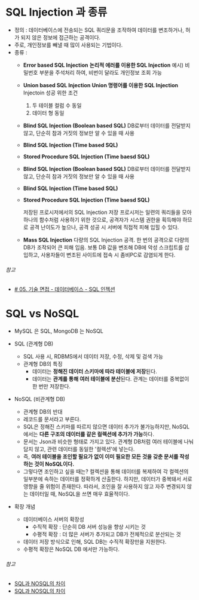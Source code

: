 

# SQL Injection 과 종류

* 정의 : 데이터베이스에 전송되는 SQL 쿼리문을 조작하여 데이터를 변조하거나, 허가 되지 않은 정보에 접근하는 공격이다. 
* 주로, 개인정보를 빼낼 때 많이 사용되는 기법이다.
* 종류 :
	* **Error based SQL Injection** 
		**논리적 에러를 이용한 SQL Injection**
		예시) 비밀번호 부분을 주석처리 하여, 비번이 달라도 개인정보 조회 가능
	* **Union based SQL Injection** 
		**Union 명령어를 이용한 SQL Injection** 
		Injectoin 성공 위한 조건 
		1) 두 테이블 컬럼 수 동일
		2) 데이터 형 동일

	* **Blind SQL Injection (Boolean based SQL)**
		DB로부터 데이터를 전달받지 않고, 단순히 참과 거짓의 정보만 알 수 있을 때 사용 
	* **Blind SQL Injection (Time based SQL)**
		
	* **Stored Procedure SQL Injection (Time baesd SQL)**

	* **Blind SQL Injection (Boolean based SQL)**
		DB로부터 데이터를 전달받지 않고, 단순히 참과 거짓의 정보만 알 수 있을 때 사용 
	* **Blind SQL Injection (Time based SQL)**
		
	* **Stored Procedure SQL Injection (Time baesd SQL)** 

		저장된 프로시저에서의 SQL Injection 
		저장 프로시저는 일련의 쿼리들을 모아 하나의 함수처럼 사용하기 위한 것으로, 공격자가 시스템 권한을 획득해야 하므로 공격 난이도가 높으나, 공격 성공 시 서버에 직접적 피해 입힐 수 있다.
	* **Mass SQL Injection**
		다량의 SQL Injection 공격. 한 번의 공격으로 다량의 DB가 조작되어 큰 피해 입음. 보통 DB 값을 변조해 DB에 악성 스크립트를 삽입하고, 사용자들이 변조된 사이트에 접속 시 좀비PC로 감염되게 한다.

###### 참고
* [# 05. 기술 면접 - 데이터베이스 - SQL 인젝션](https://theheydaze.tistory.com/585)

# SQL vs NoSQL

* MySQL 은 SQL, MongoDB 는 NoSQL
* SQL (관계형 DB)
	* SQL 사용 시, RDBMS에서 데이터 저장, 수정, 삭제 및 검색 가능
	* 관계형 DB의 특징
		* 데이터는 **정해진 데이터 스키마에 따라 테이블에 저장**된다.
		* 데이터는 **관계를 통해 여러 테이블에 분산**된다. 관계는 데이터를 중복없이 한 번만 저장한다. 
* NoSQL (비관계형 DB)
	* 관계형 DB의 반대
	* 레코드를 문서라고 부른다.
	* SQL은 정해진 스키마를 따르지 않으면 데이터 추가가 불가능하지만, NoSQL에서는 **다른 구조의 데이터를 같은 컬렉션에 추가가 가능**하다.
	* 문서는 Json과 비슷한 형태로 가지고 있다. 관계형 DB처럼 여러 테이블에 나눠 담지 않고, 관련 데이터를 동일한 '컬렉션'에 넣는다.
	* 즉, **여러 테이블을 조인할 필요가 없이 이미 필요한 모든 것을 갖춘 문서를 작성하는 것이 NoSQL이다.**
	* 그렇다면 조인하고 싶을 때는?
		컬렉션을 통해 데이터를 복제하여 각 컬렉션의 일부분에 속하는 데이터를 정확하게 산출한다. 
		하지만, 데이터가 중복돼서 서로 영향을 줄 위험이 존재한다. 따라서, 조인을 잘 사용하지 않고 자주 변경되지 않는 데이터일 때, NoSQL을 쓰면 매우 효율적이다.

* 확장 개념
	* 데이터베이스 서버의 확장성
		* 수직적 확장 : 단순히 DB 서버 성능을 향상 시키는 것
		* 수평적 확장 : 더 많은 서버가 추가되고 DB가 전체적으로 분산되는 것 
	* 데이터 저장 방식으로 인해, SQL DB는 수직적 확장만을 지원한다.
	* 수평적 확장은 NoSQL DB 에서만 가능하다.

###### 참고

* [SQL과 NOSQL의 차이](https://gyoogle.dev/blog/computer-science/data-base/SQL%20&%20NOSQL.html)
* [SQL과 NOSQL의 차이](https://gyoogle.dev/blog/computer-science/data-base/SQL%20&%20NOSQL.html)

